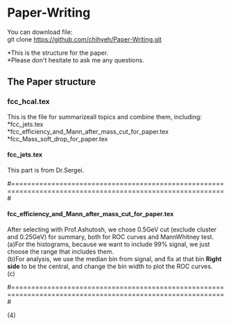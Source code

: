 # Paper-Writing

You can download file:<br />
git clone https://github.com/chihyeh/Paper-Writing.git

*This is the structure for the paper.<br />
*Please don't hesitate to ask me any questions.<br />


## The Paper structure

### fcc_hcal.tex
This is the file for summarizeall topics and combine them, including:<br />
*fcc_jets.tex<br />
*fcc_efficiency_and_Mann_after_mass_cut_for_paper.tex<br />
*fcc_Mass_soft_drop_for_paper.tex<br />


#### fcc_jets.tex
This part is from Dr.Sergei.<br />

#===========================================================================================================#

#### fcc_efficiency_and_Mann_after_mass_cut_for_paper.tex <br />
After selecting with Prof.Ashutosh, we chose 0.5GeV cut (exclude cluster and 0.25GeV) for summary, both for ROC curves and MannWhitney test.<br />
(a)For the histograms, because we want to include 99% signal, we just choose the range that includes them.<br />
(b)For analysis, we use the median bin from signal, and fix at that bin **Right side** to be the central, and change the bin width to plot the ROC curves.<br />
(c)


#===========================================================================================================#

(4)
